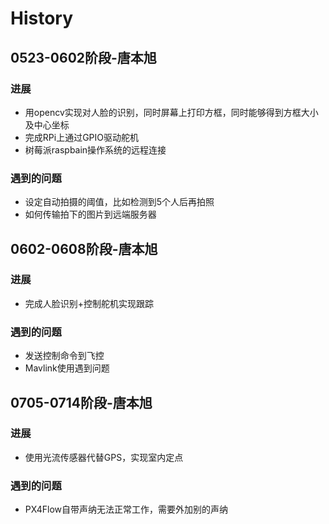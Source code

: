 # History
## 0523-0602阶段-唐本旭

### 进展
- 用opencv实现对人脸的识别，同时屏幕上打印方框，同时能够得到方框大小及中心坐标 
- 完成RPi上通过GPIO驱动舵机
- 树莓派raspbain操作系统的远程连接

### 遇到的问题
- 设定自动拍摄的阈值，比如检测到5个人后再拍照
- 如何传输拍下的图片到远端服务器

## 0602-0608阶段-唐本旭

### 进展
- 完成人脸识别+控制舵机实现跟踪

### 遇到的问题
- 发送控制命令到飞控
- Mavlink使用遇到问题

## 0705-0714阶段-唐本旭
### 进展
- 使用光流传感器代替GPS，实现室内定点
### 遇到的问题
- PX4Flow自带声纳无法正常工作，需要外加别的声纳
